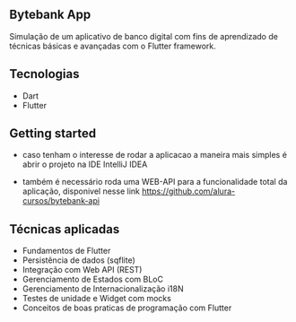 ## Bytebank App

Simulação de um aplicativo de banco digital com fins de aprendizado de técnicas básicas e avançadas com o Flutter framework.

## Tecnologias

* Dart
* Flutter


## Getting started

* caso tenham o interesse de rodar a aplicacao a maneira mais simples é abrir o projeto na IDE IntelliJ IDEA

* também é necessário roda uma WEB-API para a funcionalidade total da aplicação, disponivel nesse link https://github.com/alura-cursos/bytebank-api

## Técnicas aplicadas
* Fundamentos de Flutter
* Persistência de dados (sqflite)
* Integração com Web API (REST)
* Gerenciamento de Estados com BLoC
* Gerenciamento de Internacionalização i18N
* Testes de unidade e Widget com mocks
* Conceitos de boas praticas de programação com Flutter


